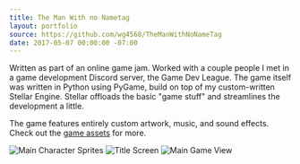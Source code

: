 ```yaml
---
title: The Man With no Nametag
layout: portfolio
source: https://github.com/wg4568/TheManWithNoNameTag
date: 2017-05-07 00:00:00 -07:00
---
```


Written as part of an online game jam. Worked with a couple people I met in a game development Discord server, the Game Dev League. The game itself was written in Python using PyGame, build on top of my custom-written Stellar Engine. Stellar offloads the basic "game stuff" and streamlines the development a little.

The game features entirely custom artwork, music, and sound effects. Check out the [game assets](https://github.com/wg4568/TheManWithNoNameTag/tree/master/game/resources) for more.

![Main Character Sprites](https://raw.githubusercontent.com/wg4568/TheManWithNoNameTag/master/game/resources/images/lefty.png)
![Title Screen](https://i.imgur.com/f1QK344.png)
![Main Game View](https://i.imgur.com/BITzNHO.png)
